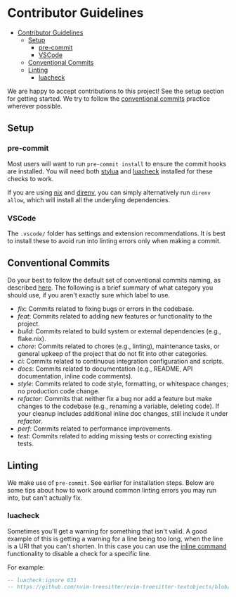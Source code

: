 # Contributor Guidelines

- [Contributor Guidelines](#contributor-guidelines)
  - [Setup](#setup)
    - [pre-commit](#pre-commit)
    - [VSCode](#vscode)
  - [Conventional Commits](#conventional-commits)
  - [Linting](#linting)
    - [luacheck](#luacheck)

We are happy to accept contributions to this project! See the setup section for getting started. We try to follow the
[conventional commits](https://www.conventionalcommits.org/en/) practice wherever possible.

## Setup

### pre-commit

Most users will want to run `pre-commit install` to ensure the commit hooks are installed. You will need both [stylua](https://github.com/JohnnyMorganz/StyLua)
and [luacheck](https://github.com/mpeterv/luacheck) installed for these checks to work.

If you are using [nix](https://nixos.org/) and [direnv](https://github.com/direnv/direnv), you can simply alternatively run `direnv allow`, which will install all the underyling dependencies.

### VSCode

The `.vscode/` folder has settings and extension recommendations. It is best to install these to avoid
run into linting errors only when making a commit.

## Conventional Commits

Do your best to follow the default set of conventional commits naming, as described
[here](https://www.conventionalcommits.org/en/v1.0.0/#summary). The following is a brief summary of what category you
should use, if you aren't exactly sure which label to use.

- _fix_: Commits related to fixing bugs or errors in the codebase.
- _feat_: Commits related to adding new features or functionality to the project.
- _build_: Commits related to build system or external dependencies (e.g., flake.nix).
- _chore_: Commits related to chores (e.g., linting), maintenance tasks, or general upkeep of the project that do not fit into other categories.
- _ci_: Commits related to continuous integration configuration and scripts.
- _docs_: Commits related to documentation (e.g., README, API documentation, inline code comments).
- _style_: Commits related to code style, formatting, or whitespace changes; no production code change.
- _refactor_: Commits that neither fix a bug nor add a feature but make changes to the codebase (e.g., renaming a
  variable, deleting code). If your cleanup includes additional inline doc changes, still include it under _refactor_.
- _perf_: Commits related to performance improvements.
- _test_: Commits related to adding missing tests or correcting existing tests.

## Linting

We make use of `pre-commit`. See earlier for installation steps. Below are some tips about how to work around common
linting errors you may run into, but can't actually fix.

### luacheck

Sometimes you'll get a warning for something that isn't valid. A good example of this is getting a warning for a
line being too long, when the line is a URI that you can't shorten. In this case you can use the [inline command](https://luacheck.readthedocs.io/en/stable/inline.html)
functionality to disable a check for a specific line.

For example:

```lua
-- luacheck:ignore 631
-- https://github.com/nvim-treesitter/nvim-treesitter-textobjects/blob/master/lua/nvim-treesitter/textobjects/select.lua#L114
```

